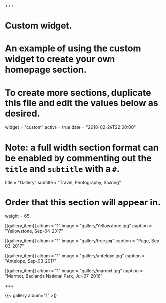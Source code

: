 +++
# Custom widget.
# An example of using the custom widget to create your own homepage section.
# To create more sections, duplicate this file and edit the values below as desired.
widget = "custom"
active = true
date = "2018-02-26T22:00:00"
  
# Note: a full width section format can be enabled by commenting out the `title` and `subtitle` with a `#`.
title = "Gallery"
subtitle = "Travel, Photography, Sharing"
  
# Order that this section will appear in.
weight = 65
  
[[gallery_item]]
album = "1"
image = "gallery/Yellowstone.jpg"
caption = "Yellowstone, Sep-04-2017"
  
[[gallery_item]]
album = "1"
image = "gallery/tree.jpg"
caption = "Page, Sep-03-2017"

[[gallery_item]]
album = "1"
image = "gallery/antelope.jpg"
caption = "Antelope, Sep-03-2017"

[[gallery_item]]
album = "1"
image = "gallery/marmot.jpg"
caption = "Marmot, Badlands National Park, Jul-07-2016"

+++
    
{{< gallery album="1" >}}